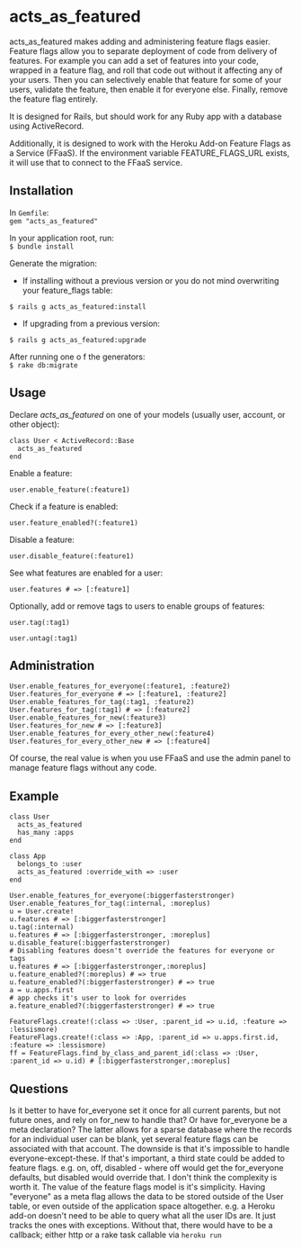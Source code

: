 # acts_as_featured
acts_as_featured makes adding and administering feature flags easier. Feature flags allow you to separate deployment of code from delivery of features. For example you can add a set of features into your code, wrapped in a feature flag, and roll that code out without it affecting any of your users. Then you can selectively enable that feature for some of your users, validate the feature, then enable it for everyone else. Finally, remove the feature flag entirely.

It is designed for Rails, but should work for any Ruby app with a database using ActiveRecord. 

Additionally, it is designed to work with the Heroku Add-on Feature Flags as a Service (FFaaS). If the environment variable FEATURE_FLAGS_URL exists, it will use that to connect to the FFaaS service.

## Installation

In `Gemfile`:  
`gem "acts_as_featured"`

In your application root, run:  
`$ bundle install`

Generate the migration:

* If installing without a previous version or you do not mind overwriting your feature_flags table:

`$ rails g acts_as_featured:install`

* If upgrading from a previous version:

`$ rails g acts_as_featured:upgrade`

After running one o f the generators:  
`$ rake db:migrate`

## Usage
Declare _acts_as_featured_ on one of your models (usually user, account, or other object):

    class User < ActiveRecord::Base
      acts_as_featured
    end
    

Enable a feature:

    user.enable_feature(:feature1)
    
Check if a feature is enabled:

    user.feature_enabled?(:feature1)
    
Disable a feature:

    user.disable_feature(:feature1)
    
See what features are enabled for a user:

    user.features # => [:feature1]

Optionally, add or remove tags to users to enable groups of features:

    user.tag(:tag1)
    
    user.untag(:tag1)

## Administration

    User.enable_features_for_everyone(:feature1, :feature2)
    User.features_for_everyone # => [:feature1, :feature2]
    User.enable_features_for_tag(:tag1, :feature2)
    User.features_for_tag(:tag1) # => [:feature2]
    User.enable_features_for_new(:feature3)
    User.features_for_new # => [:feature3]
    User.enable_features_for_every_other_new(:feature4)
    User.features_for_every_other_new # => [:feature4]
    
Of course, the real value is when you use FFaaS and use the admin panel to manage feature flags without any code.

## Example

    class User
      acts_as_featured
      has_many :apps
    end
    
    class App
      belongs_to :user
      acts_as_featured :override_with => :user
    end
    
    User.enable_features_for_everyone(:biggerfasterstronger)
    User.enable_features_for_tag(:internal, :moreplus)
    u = User.create!
    u.features # => [:biggerfasterstronger]
    u.tag(:internal)
    u.features # => [:biggerfasterstronger, :moreplus]
    u.disable_feature(:biggerfasterstronger)
    # Disabling features doesn't override the features for everyone or tags
    u.features # => [:biggerfasterstronger,:moreplus]
    u.feature_enabled?(:moreplus) # => true
    u.feature_enabled?(:biggerfasterstronger) # => true
    a = u.apps.first
    # app checks it's user to look for overrides
    a.feature_enabled?(:biggerfasterstronger) # => true
    
    FeatureFlags.create!(:class => :User, :parent_id => u.id, :feature => :lessismore)
    FeatureFlags.create!(:class => :App, :parent_id => u.apps.first.id, :feature => :lessismore)
    ff = FeatureFlags.find_by_class_and_parent_id(:class => :User, :parent_id => u.id) # [:biggerfasterstronger,:moreplus]

## Questions
Is it better to have for_everyone set it once for all current parents, but not future ones, and rely on for_new to handle that? Or have for_everyone be a meta declaration? The latter allows for a sparse database where the records for an individual user can be blank, yet several feature flags can be associated with that account. The downside is that it's impossible to handle everyone-except-these. If that's important, a third state could be added to feature flags. e.g. on, off, disabled - where off would get the for_everyone defaults, but disabled would override that. I don't think the complexity is worth it. The value of the feature flags model is it's simplicity. Having "everyone" as a meta flag allows the data to be stored outside of the User table, or even outside of the application space altogether. e.g. a Heroku add-on doesn't need to be able to query what all the user IDs are. It just tracks the ones with exceptions. Without that, there would have to be a callback; either http or a rake task callable via `heroku run`